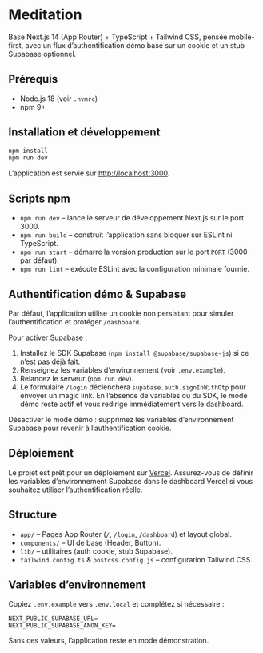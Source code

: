 # Meditation

Base Next.js 14 (App Router) + TypeScript + Tailwind CSS, pensée mobile-first, avec un flux d’authentification démo basé sur un cookie et un stub Supabase optionnel.

## Prérequis

- Node.js 18 (voir `.nvmrc`)
- npm 9+

## Installation et développement

```bash
npm install
npm run dev
```

L’application est servie sur [http://localhost:3000](http://localhost:3000).

## Scripts npm

- `npm run dev` – lance le serveur de développement Next.js sur le port 3000.
- `npm run build` – construit l’application sans bloquer sur ESLint ni TypeScript.
- `npm run start` – démarre la version production sur le port `PORT` (3000 par défaut).
- `npm run lint` – exécute ESLint avec la configuration minimale fournie.

## Authentification démo & Supabase

Par défaut, l’application utilise un cookie non persistant pour simuler l’authentification et protéger `/dashboard`.

Pour activer Supabase :

1. Installez le SDK Supabase (`npm install @supabase/supabase-js`) si ce n’est pas déjà fait.
2. Renseignez les variables d’environnement (voir `.env.example`).
3. Relancez le serveur (`npm run dev`).
4. Le formulaire `/login` déclenchera `supabase.auth.signInWithOtp` pour envoyer un magic link. En l’absence de variables ou du SDK, le mode démo reste actif et vous redirige immédiatement vers le dashboard.

Désactiver le mode démo : supprimez les variables d’environnement Supabase pour revenir à l’authentification cookie.

## Déploiement

Le projet est prêt pour un déploiement sur [Vercel](https://vercel.com/). Assurez-vous de définir les variables d’environnement Supabase dans le dashboard Vercel si vous souhaitez utiliser l’authentification réelle.

## Structure

- `app/` – Pages App Router (`/`, `/login`, `/dashboard`) et layout global.
- `components/` – UI de base (Header, Button).
- `lib/` – utilitaires (auth cookie, stub Supabase).
- `tailwind.config.ts` & `postcss.config.js` – configuration Tailwind CSS.

## Variables d’environnement

Copiez `.env.example` vers `.env.local` et complétez si nécessaire :

```
NEXT_PUBLIC_SUPABASE_URL=
NEXT_PUBLIC_SUPABASE_ANON_KEY=
```

Sans ces valeurs, l’application reste en mode démonstration.
